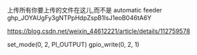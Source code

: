 上传所有你要上传的文件在这儿,而不是 automatic  feeder
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


https://blog.csdn.net/weixin_44612221/article/details/112759578

set_mode(0, 2, PI_OUTPUT)
gpio_write(0, 2, 1)
